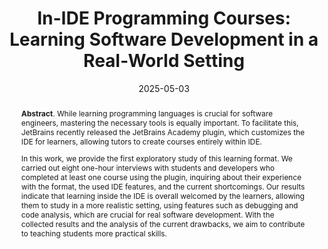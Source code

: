 ---
title: "In-IDE Programming Courses: Learning Software Development in a Real-World Setting"
authors: '<i>Anastasiia Birillo, Ilya Vlasov, Katsiaryna Dzialets, Hieke Keuning, and Timofey Bryksin</i>'
status: "accepted"
collection: publications
permalink: /publications/2025-05-03-in-ide-learning
date: 2025-05-03
venue: "<b>IDE'25</b>"
level: "Workshop"
pdf: 'https://arxiv.org/abs/2501.17747'
counter_id: 'C63'
abstract: "<p><b>Abstract</b>. While learning programming languages is crucial for software engineers, mastering the necessary tools is equally important. To facilitate this, JetBrains recently released the JetBrains Academy plugin, which customizes the IDE for learners, allowing tutors to create courses entirely within IDE.</p><p>In this work, we provide the first exploratory study of this learning format. We carried out eight one-hour interviews with students and developers who completed at least one course using the plugin, inquiring about their experience with the format, the used IDE features, and the current shortcomings. Our results indicate that learning inside the IDE is overall welcomed by the learners, allowing them to study in a more realistic setting, using features such as debugging and code analysis, which are crucial for real software development. With the collected results and the analysis of the current drawbacks, we aim to contribute to teaching students more practical skills.</p>"
---